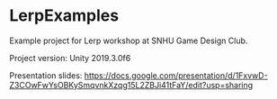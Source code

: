 # LerpExamples
 
Example project for Lerp workshop at SNHU Game Design Club.

Project version: Unity 2019.3.0f6

Presentation slides: https://docs.google.com/presentation/d/1FxvwD-Z3COwFwYsOBKySmqvnkXzqg15L2ZBJi41tFaY/edit?usp=sharing